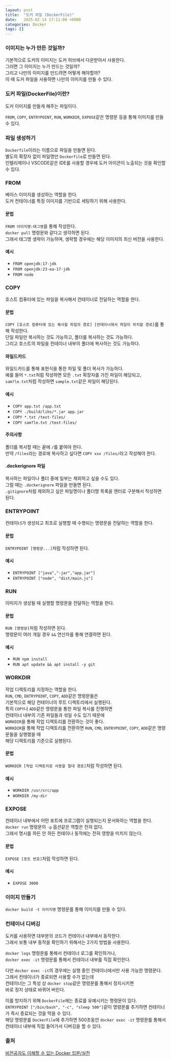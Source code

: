```yaml
---
layout: post
title:  "도커 파일 (DockerFile)"
date:   2025-02-14 17:11:00 +0900
categories: Docker
tags: []
---
```


### 이미지는 누가 만든 것일까?

기본적으로 도커의 이미지는 도커 허브에서 다운받아서 사용한다.  
그러면 그 이미지는 누가 만드는 것일까?  
그리고 나만의 이미지를 만드려면 어떻게 해야할까?  
이 때 도커 파일을 사용하면 나만의 이미지를 만들 수 있다.

### 도커 파일(DockerFile)이란?

도커 이미지를 만들게 해주는 파일이다.

`FROM`, `COPY`, `ENTRYPOINT`, `RUN`, `WORKDIR`, `EXPOSE`같은 명령문 등을 통해 이미지를 만들 수 있다.

### 파일 생성하기

`Dockerfile`이라는 이름으로 파일을 만들면 된다.  
별도의 확장자 없이 파일명만 `Dockerfile`로 만들면 된다.  
인텔리제이나 VSCODE같은 IDE를 사용할 경우에 도커 아이콘이 노출되는 것을 확인할 수 있다.

### FROM

베이스 이미지를 생성하는 역할을 한다.  
도커 컨테이너를 특정 이미지를 기반으로 세팅하기 위해 사용한다.

#### 문법

`FROM 이미지명:태그명`을 통해 작성한다.  
`docker pull` 명령문와 같다고 생각하면 된다.  
그래서 태그명 생략이 가능하며, 생략할 경우에는 해당 이미지의 최신 버전을 사용한다.

#### 예시

- `FROM openjdk:17-jdk`
- `FROM openjdk:23-ea-17-jdk`
- `FROM node`

### COPY

호스트 컴퓨터에 있는 파일을 복사해서 컨테이너로 전달하는 역할을 한다.

#### 문법

`COPY [호스트 컴퓨터에 있는 복사할 파일의 경로] [컨테이너에서 파일이 위치할 경로]`를 통해 작성한다.  
단일 파일만 복사하는 것도 가능하고, 폴더를 복사하는 것도 가능하다.  
그리고 호스트의 파일을 컨테이너 내부의 폴더에 복사하는 것도 가능하다.

#### 와일드카드

와일드카드를 통해 표현식을 통한 파일 및 폴더 복사가 가능하다.  
예를 들어 `*.txt`처럼 작성하면 모든 `.txt` 확장자를 가진 파일이 해당되고,  
`sam?le.txt`처럼 작성하면 `sample.txt`같은 파일이 해당된다.

#### 예시

- `COPY app.txt /app.txt`
- `COPY ./build/libs/*.jar app.jar`
- `COPY *.txt /text-files/`
- `COPY sam?le.txt /text-files/`

#### 주의사항

폴더를 복사할 때는 끝에 `/`를 붙여야 한다.  
만약 `/files`라는 경로에 복사하고 싶다면 `COPY xxx /files/`라고 작성해야 한다.

#### .dockerignore 파일

복사하는 파일이나 폴더 중에 일부는 제외하고 싶을 수도 있다.  
그럴 때는 `.dockerignore` 파일을 만들면 된다.  
`.gitignore`처럼 제외하고 싶은 파일명이나 폴더명 목록을 엔터로 구분해서 작성하면 된다.

### ENTRYPOINT

컨테이너가 생성되고 최초로 실행할 때 수행되는 명령문을 전달하는 역할을 한다.

#### 문법

`ENTRYPOINT [명령문...]`처럼 작성하면 된다.

#### 예시

- `ENTRYPOINT ["java","-jar","app.jar"]`
- `ENTRYPOINT ["node", "dist/main.js"]`

### RUN

이미지가 생성될 때 실행할 명령문을 전달하는 역할을 한다.  

#### 문법

`RUN [명령문]`처럼 작성하면 된다.  
명령문이 여러 개일 경우 `&&` 연산자를 통해 연결하면 된다.

#### 예시

- `RUN npm install`
- `RUN apt update && apt install -y git`

### WORKDIR

작업 디렉토리를 지정하는 역할을 한다.  
`RUN`, `CMD`, `ENTRYPOINT`, `COPY`, `ADD`같은 명령문들은  
기본적으로 해당 컨테이너의 루트 디렉토리에서 실행된다.  
특히 `COPY`나 `ADD`같은 명령문을 통한 파일 복사를 진행하면  
컨테이너 내부의 기존 파일들과 섞일 수도 있기 때문에  
`WORKDIR`을 통해 작업 디렉토리를 전환하는 것이 좋다.  
`WORKDIR`을 통해 작업 디렉토리를 전환하면 
`RUN`, `CMD`, `ENTRYPOINT`, `COPY`, `ADD`같은 명령문들을 실행했을 때  
해당 디렉토리를 기준으로 실행된다.

#### 문법

`WORKDIR [작업 디렉토리로 사용할 절대 경로]`처럼 작성하면 된다.

#### 예시

- `WORKDIR /usr/src/app`
- `WORKDIR /my-dir`

### EXPOSE

컨테이너 내부에서 어떤 포트에 프로그램이 실행되는지 문서화하는 역할을 한다.  
`docker run` 명령문의 `-p` 옵션같은 역할은 전혀 없다.  
그래서 명시를 하든 안 하든 컨테이나 동작에는 전혀 영향을 미치지 않는다.

#### 문법

`EXPOSE [포트 번호]`처럼 작성하면 된다.

#### 예시

- `EXPOSE 3000`

### 이미지 만들기

`docker build -t 이미지명` 명령문를 통해 이미지를 만들 수 있다.

### 컨테이너 디버깅

도커를 사용하면 대부분의 코드가 컨테이너 내부에서 동작한다.  
그래서 보통 내부 동작을 확인하기 위해서는 2가지 방법을 사용한다.

`docker logs` 명령문를 통해서 컨테이너 로그를 확인하거나,  
`docker exec -it` 명령문를 통해서 컨테이너 내부를 직접 확인한다.

다만 `docker exec -it`의 경우에는 실행 중인 컨테이너에서만 사용 가능한 명령문다.  
그래서 컨테이너가 종료되면 사용할 수가 없는데  
컨테이너는 그 특성 상 `docker stop`같은 명령문를 통해서 정지시키면  
바로 정지 상태로 바뀌어 버린다.

이를 방지하기 위해 `DockerFile`에는 종료를 유예시키는 명령문이 있다.  
`ENTRYPOINT ["/bin/bash", "-c", "sleep 500"]`같이 명령문를 추가하면 컨테이너가 즉시 종료되는 것을 막을 수 있다.  
해당 명령문를 `DockerFile`에 추가하면 500초동안 `docker exec -it` 명령문를 통해서  
컨테이너 내부에 직접 들어가서 디버깅을 할 수 있다.

### 출처

[비전공자도 이해할 수 있는 Docker 입문/실전](https://www.inflearn.com/course/%EB%B9%84%EC%A0%84%EA%B3%B5%EC%9E%90-docker-%EC%9E%85%EB%AC%B8-%EC%8B%A4%EC%A0%84)